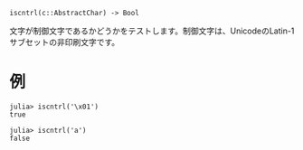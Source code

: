 ```
iscntrl(c::AbstractChar) -> Bool
```

文字が制御文字であるかどうかをテストします。制御文字は、UnicodeのLatin-1サブセットの非印刷文字です。

# 例

```jldoctest
julia> iscntrl('\x01')
true

julia> iscntrl('a')
false
```
